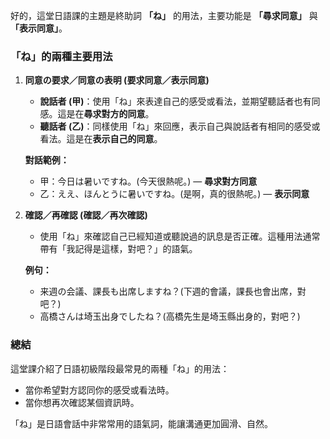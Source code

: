 
好的，這堂日語課的主題是終助詞 **「ね」** 的用法，主要功能是 **「尋求同意」** 與 **「表示同意」**。

### **「ね」的兩種主要用法**

1.  **同意の要求／同意の表明 (要求同意／表示同意)**
    *   **說話者 (甲)**：使用「ね」來表達自己的感受或看法，並期望聽話者也有同感。這是在**尋求對方的同意**。
    *   **聽話者 (乙)**：同樣使用「ね」來回應，表示自己與說話者有相同的感受或看法。這是在**表示自己的同意**。

    **對話範例：**
    *   甲：今日は暑いですね。(今天很熱呢。) — **尋求對方同意**
    *   乙：ええ、ほんとうに暑いですね。(是啊，真的很熱呢。) — **表示同意**

2.  **確認／再確認 (確認／再次確認)**
    *   使用「ね」來確認自己已經知道或聽說過的訊息是否正確。這種用法通常帶有「我記得是這樣，對吧？」的語氣。

    **例句：**
    *   来週の会議、課長も出席しますね？(下週的會議，課長也會出席，對吧？)
    *   高橋さんは埼玉出身でしたね？(高橋先生是埼玉縣出身的，對吧？)

### **總結**

這堂課介紹了日語初級階段最常見的兩種「ね」的用法：

*   當你希望對方認同你的感受或看法時。
*   當你想再次確認某個資訊時。

「ね」是日語會話中非常常用的語氣詞，能讓溝通更加圓滑、自然。
